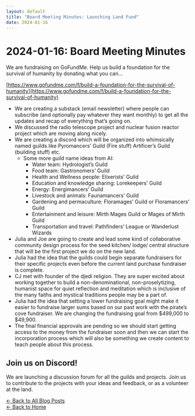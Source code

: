 ```yaml
---
layout: default
title: "Board Meeting Minutes: Launching Land Fund"
date: 2024-01-16
---
```


# 2024-01-16: Board Meeting Minutes

We are fundraising on GoFundMe. Help us build a foundation for the survival of humanity by donating what you can…

[https://www.gofundme.com/f/build-a-foundation-for-the-survival-of-humanity](https://www.gofundme.com/f/build-a-foundation-for-the-survival-of-humanity)

- We are creating a substack (email newsletter) where people can subscribe (and optionally pay whatever they want monthly) to get all the updates and recap of everything that’s going on.
- We discussed the radio telescope project and nuclear fusion reactor project which are moving along nicely.
- We are creating a discord which will be organized into whimsically named guilds like Pyromancers’ Guild (Fire stuff) Artificer’s Guild (building stuff) etc. 
    - Some more guild name ideas from AI: 
        - Water team: Hydrologist’s Guild
        - Food team: Gastronomers’ Guild
        - Health and Wellness people: Elixerists’ Guild
        - Education and knowledge sharing: Lorekeepers’ Guild
        - Energy: Energimancers’ Guild
        - Livestock and animals: Faunamancers’ Guild
        - Gardening and permaculture: Floramages’ Guild or Floramancers’ Guild
        - Entertainment and leisure: Mirth Mages Guild or Mages of Mirth Guild
        - Transportation and travel: Pathfinders’ League or Wanderlust Wizards
- Julia and Joe are going to create and lead some kind of collaborative community design process for the seed kitchen/ lodge/ central structure that will be the first project we do on the new land.
- Julia had the idea that the guilds could begin separate fundraisers for their specific projects even before the current land purchase fundraiser is complete.
- CJ met with founder of the djedi religion. They are super excited about working together to build a non-denominational, non-proselytizing, humanist space for quiet reflection and meditation which is inclusive of the many faiths and mystical traditions people may be a part of.
- Julia had the idea that setting a lower fundraising goal might make it easier to fundraise larger sums based on our past work with the pirate’s cove fundraiser. We are changing the fundraising goal from $499,000 to $49,900.
- The final financial approvals are pending so we should start getting access to the money from the fundraiser soon and then we can start the incorporation process which will also be something we create content to teach people about this process.
## Join us on Discord!
We are launching a discussion forum for all the guilds and projects. Join us to contribute to the projects with your ideas and feedback, or as a volunteer at the land.


[← Back to All Blog Posts](/blog/)  
[← Back to Home](/)
